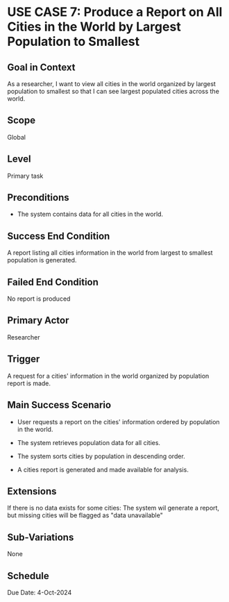 # USE CASE 7: Produce a Report on All Cities in the World by Largest Population to Smallest

## Goal in Context

As a researcher, I want to view all cities in the world organized by largest population to smallest so that I can see
largest populated cities across the world.

## Scope

Global

## Level

Primary task

## Preconditions

- The system contains data for all cities in the world.

## Success End Condition

A report listing all cities information in the world from largest to smallest population is generated.

## Failed End Condition

No report is produced

## Primary Actor

Researcher

## Trigger

A request for a cities' information in the world organized by population report is made.

## Main Success Scenario

- User requests a report on the cities' information ordered by population in the world.

- The system retrieves population data for all cities.

- The system sorts cities by population in descending order.

- A  cities report is generated and made available for analysis.

## Extensions

If there is no data exists for some cities: The system wil generate a report, but missing cities will be flagged as "data unavailable"

## Sub-Variations

None

## Schedule

Due Date: 4-Oct-2024
